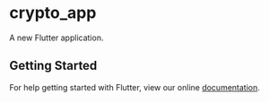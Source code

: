 # crypto_app

A new Flutter application.

## Getting Started

For help getting started with Flutter, view our online
[documentation](https://flutter.io/).
